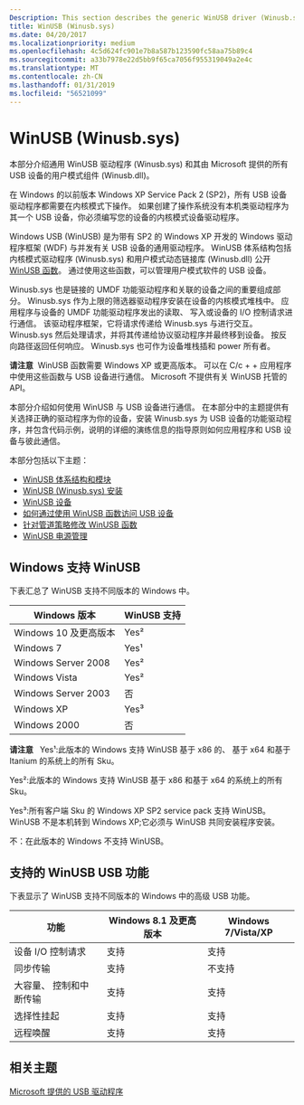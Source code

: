 ```yaml
---
Description: This section describes the generic WinUSB driver (Winusb.sys) and its user-mode component (Winusb.dll) provided by Microsoft for all USB devices.
title: WinUSB (Winusb.sys)
ms.date: 04/20/2017
ms.localizationpriority: medium
ms.openlocfilehash: 4c5d624fc901e7b8a587b123590fc58aa75b89c4
ms.sourcegitcommit: a33b7978e22d5bb9f65ca7056f955319049a2e4c
ms.translationtype: MT
ms.contentlocale: zh-CN
ms.lasthandoff: 01/31/2019
ms.locfileid: "56521099"
---
```

# <a name="winusb-winusbsys"></a>WinUSB (Winusb.sys)


本部分介绍通用 WinUSB 驱动程序 (Winusb.sys) 和其由 Microsoft 提供的所有 USB 设备的用户模式组件 (Winusb.dll)。

在 Windows 的以前版本 Windows XP Service Pack 2 (SP2)，所有 USB 设备驱动程序都需要在内核模式下操作。 如果创建了操作系统没有本机类驱动程序为其一个 USB 设备，你必须编写您的设备的内核模式设备驱动程序。

Windows USB (WinUSB) 是为带有 SP2 的 Windows XP 开发的 Windows 驱动程序框架 (WDF) 与并发有关 USB 设备的通用驱动程序。 WinUSB 体系结构包括内核模式驱动程序 (Winusb.sys) 和用户模式动态链接库 (Winusb.dll) 公开[WinUSB 函数](https://msdn.microsoft.com/library/windows/hardware/ff540046#winusb)。 通过使用这些函数，可以管理用户模式软件的 USB 设备。

Winusb.sys 也是链接的 UMDF 功能驱动程序和关联的设备之间的重要组成部分。 Winusb.sys 作为上限的筛选器驱动程序安装在设备的内核模式堆栈中。 应用程序与设备的 UMDF 功能驱动程序发出的读取、 写入或设备的 I/O 控制请求进行通信。 该驱动程序框架，它将请求传递给 Winusb.sys 与进行交互。 Winusb.sys 然后处理请求，并将其传递给协议驱动程序并最终移到设备。 按反向路径返回任何响应。 Winusb.sys 也可作为设备堆栈插和 power 所有者。

**请注意**  WinUSB 函数需要 Windows XP 或更高版本。 可以在 C/c + + 应用程序中使用这些函数与 USB 设备进行通信。 Microsoft 不提供有关 WinUSB 托管的 API。

本部分介绍如何使用 WinUSB 与 USB 设备进行通信。 在本部分中的主题提供有关选择正确的驱动程序为你的设备，安装 Winusb.sys 为 USB 设备的功能驱动程序，并包含代码示例，说明的详细的演练信息的指导原则如何应用程序和 USB 设备与彼此通信。

本部分包括以下主题：

-   [WinUSB 体系结构和模块](winusb-architecture.md)
-   [WinUSB (Winusb.sys) 安装](winusb-installation.md)
-   [WinUSB 设备](automatic-installation-of-winusb.md)
-   [如何通过使用 WinUSB 函数访问 USB 设备](using-winusb-api-to-communicate-with-a-usb-device.md)
-   [针对管道策略修改 WinUSB 函数](winusb-functions-for-pipe-policy-modification.md)
-   [WinUSB 电源管理](winusb-power-management.md)

## <a name="windows-support-for-winusb"></a>Windows 支持 WinUSB


下表汇总了 WinUSB 支持不同版本的 Windows 中。

| Windows 版本      | WinUSB 支持 |
|----------------------|----------------|
| Windows 10 及更高版本 | Yes²           |
| Windows 7            | Yes¹           |
| Windows Server 2008  | Yes²           |
| Windows Vista        | Yes²           |
| Windows Server 2003  | 否             |
| Windows XP           | Yes³           |
| Windows 2000         | 否             |

 

**请注意**   Yes¹:此版本的 Windows 支持 WinUSB 基于 x86 的、 基于 x64 和基于 Itanium 的系统上的所有 Sku。

Yes²:此版本的 Windows 支持 WinUSB 基于 x86 和基于 x64 的系统上的所有 Sku。

Yes³:所有客户端 Sku 的 Windows XP SP2 service pack 支持 WinUSB。 WinUSB 不是本机转到 Windows XP;它必须与 WinUSB 共同安装程序安装。

不：在此版本的 Windows 不支持 WinUSB。

 

## <a name="usb-features-supported-by-winusb"></a>支持的 WinUSB USB 功能


下表显示了 WinUSB 支持不同版本的 Windows 中的高级 USB 功能。

| 功能                                | Windows 8.1 及更高版本 | Windows 7/Vista/XP |
|----------------------------------------|-----------------------|--------------------|
| 设备 I/O 控制请求            | 支持             | 支持          |
| 同步传输                  | 支持             | 不支持      |
| 大容量、 控制和中断传输 | 支持             | 支持          |
| 选择性挂起                      | 支持             | 支持          |
| 远程唤醒                            | 支持             | 支持          |

 

## <a name="related-topics"></a>相关主题
[Microsoft 提供的 USB 驱动程序](system-supplied-usb-drivers.md)  



